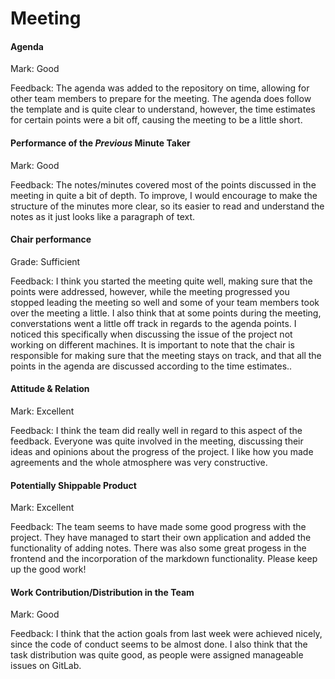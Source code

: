 # Meeting 

#### Agenda 

Mark: Good

Feedback:
The agenda was added to the repository on time, allowing for other team members to prepare for the meeting. The agenda does follow the template and is quite clear to understand, however, the time estimates for certain points were a bit off, causing the meeting to be a little short.
 


#### Performance of the *Previous* Minute Taker

Mark: Good

Feedback: 
The notes/minutes covered most of the points discussed in the meeting in quite a bit of depth. To improve, I would encourage to make the structure of the minutes more clear, so its easier to read and understand the notes as it just looks like a paragraph of text.



#### Chair performance

Grade: Sufficient

Feedback: 
I think you started the meeting quite well, making sure that the points were addressed, however, while the meeting progressed you stopped leading the meeting so well and some of your team members took over the meeting a little. I also think that at some points during the meeting, converstations went a little off track in regards to the agenda points. I noticed this specifically when discussing the issue of the project not working on different machines. It is important to note that the chair is responsible for making sure that the meeting stays on track, and that all the points in the agenda are discussed according to the time estimates..


#### Attitude & Relation
Mark: Excellent

Feedback: 
I think the team did really well in regard to this aspect of the feedback. Everyone was quite involved in the meeting, discussing their ideas and opinions about the progress of the project. I like how you made agreements and the whole atmosphere was very constructive. 


#### Potentially Shippable Product

Mark: Excellent

Feedback: 
The team seems to have made some good progress with the project. They  have managed to start their own application and added the functionality of adding notes. There was also some great progess in the frontend and the incorporation of the markdown functionality. Please keep up the good work!
 


#### Work Contribution/Distribution in the Team

Mark: Good

Feedback: 
I think that the action goals from last week were achieved nicely, since the code of conduct seems to be almost done. I also think that the task distribution was quite good, as people were assigned manageable issues on GitLab.




